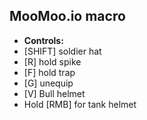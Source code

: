 ## MooMoo.io macro

- **Controls:**
- [SHIFT] soldier hat
- [R] hold spike
- [F] hold trap
- [G] unequip
- [V] Bull helmet
- Hold [RMB] for tank helmet
